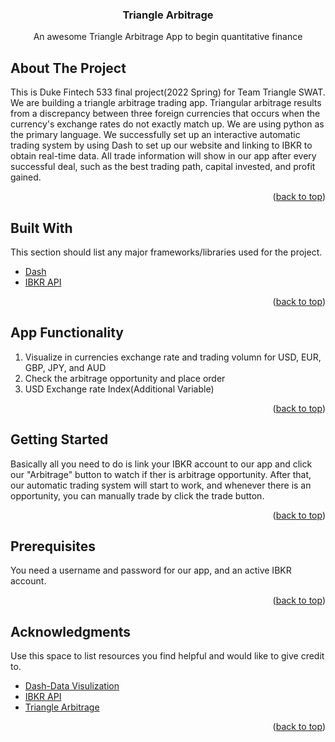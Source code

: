 <div align="center">




  <h3 align="center">Triangle Arbitrage</h3>

  <p align="center">
    An awesome Triangle Arbitrage App to begin quantitative finance 

  </p>

</div>







<!-- ABOUT THE PROJECT -->
## About The Project


This is Duke Fintech 533 final project(2022 Spring) for Team Triangle SWAT. We are building a triangle arbitrage trading app. Triangular arbitrage results from a discrepancy between three foreign currencies that occurs when the currency's exchange rates do not exactly match up. We are using python as the primary language. We successfully set up an interactive automatic trading system by using Dash to set up our website and linking to IBKR to obtain real-time data. All trade information will show in our app after every successful deal, such as the best trading path, capital invested, and profit gained.  


<p align="right">(<a href="#top">back to top</a>)</p>



## Built With

This section should list any major frameworks/libraries used for the project.

* [Dash](https://plotly.com/dash/)
* [IBKR API](https://www.interactivebrokers.com/en/index.php?f=5039)

<p align="right">(<a href="#top">back to top</a>)</p>

## App Functionality

1. Visualize in currencies exchange rate and trading volumn for USD, EUR, GBP, JPY, and AUD
2. Check the arbitrage opportunity and place order
3. USD Exchange rate Index(Additional Variable)

<p align="right">(<a href="#top">back to top</a>)</p>

## Getting Started

Basically all you need to do is link your IBKR account to our app and click our "Arbitrage" button to watch if ther is arbitrage opportunity.
After that, our automatic trading system will start to work, and whenever there is an opportunity, you can manually trade by click the trade button. 

<p align="right">(<a href="#top">back to top</a>)</p>

## Prerequisites

You need a username and password for our app, and an active IBKR account.

<p align="right">(<a href="#top">back to top</a>)</p>





<!-- ACKNOWLEDGMENTS -->
## Acknowledgments

Use this space to list resources you find helpful and would like to give credit to. 
* [Dash-Data Visulization](https://realpython.com/python-dash/)
* [IBKR API](https://www.interactivebrokers.com/en/trading/ib-api.php)
* [Triangle Arbitrage](https://www.investopedia.com/terms/t/triangulararbitrage.asp#:~:text=Triangular%20arbitrage%20is%20the%20result,programs%20to%20automate%20the%20process.)


<p align="right">(<a href="#top">back to top</a>)</p>



